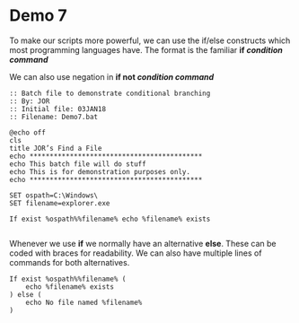 # Demo 7

To make our scripts more powerful, we can use the if/else constructs which most programming languages have. The format is the familiar **if&#x20;**_**condition command**_

We can also use negation in **if not&#x20;**_**condition command**_

```
:: Batch file to demonstrate conditional branching 
:: By: JOR
:: Initial file: 03JAN18
:: Filename: Demo7.bat

@echo off
cls
title JOR’s Find a File
echo *******************************************
echo This batch file will do stuff
echo This is for demonstration purposes only.
echo *******************************************

SET ospath=C:\Windows\
SET filename=explorer.exe

If exist %ospath%%filename% echo %filename% exists 
```

<figure><img src="https://www.gitbook.com/cdn-cgi/image/dpr=2,width=760,onerror=redirect,format=auto/https%3A%2F%2Fcontent.gitbook.com%2Fcontent%2FlMaoRlx9Xkw6lfxweTIh%2Fblobs%2FYuS3IVvLedsvxR1v0D7O%2Fimage.png" alt=""><figcaption></figcaption></figure>

Whenever we use **if** we normally have an alternative **else**. These can be coded with braces for readability. We can also have multiple lines of commands for both alternatives.

```
If exist %ospath%%filename% (
	echo %filename% exists
) else (
	echo No file named %filename%
)
```
